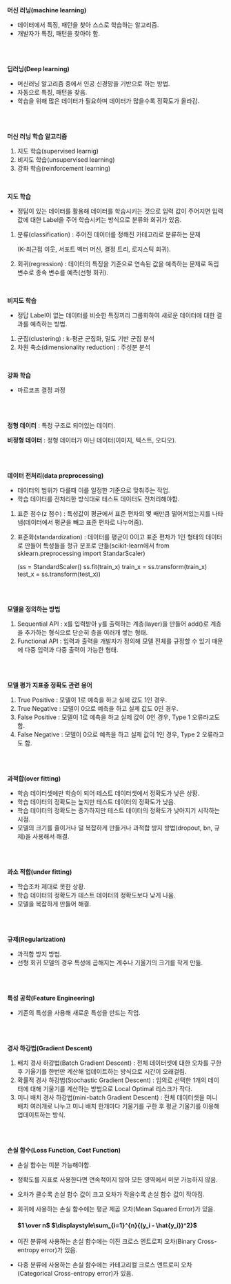 **머신 러닝(machine learning)**

- 데이터에서 특징, 패턴을 찾아 스스로 학습하는 알고리즘.
- 개발자가 특징, 패턴을 찾아야 함.

<br>

<br>

**딥러닝(Deep learning)**

- 머신러닝 알고리즘 중에서 인공 신경망을 기반으로 하는 방법.
- 자동으로 특징, 패턴을 찾음.
- 학습을 위해 많은 데이터가 필요하며 데이터가 많을수록 정확도가 올라감.

<br>

<br>

**머신 러닝 학습 알고리즘**

1. 지도 학습(supervised learnig)
2. 비지도 학습(unsupervised learning)
3. 강화 학습(reinforcement learning)

<br>

**지도 학습**

- 정답이 있는 데이터를 활용해 데이터를 학습시키는 것으로 입력 값이 주어지면 입력 값에 대한 Label을 주어 학습시키는 방식으로 분류와 회귀가 있음.

1. 분류(classification) : 주어진 데이터를 정해진 카테고리로 분류하는 문제

   (K-최근접 이웃, 서포트 벡터 머신, 결정 트리, 로지스틱 회귀).

2. 회귀(regression) : 데이터의 특징을 기준으로 연속된 값을 예측하는 문제로 독립 변수로 종속 변수를 예측(선형 회귀).

<br>

**비지도 학습**

- 정답 Label이 없는 데이터를 비슷한 특징끼리 그룹화하여 새로운 데이터에 대한 결과를 예측하는 방법.

1. 군집(clustering) : k-평균 군집화, 밀도 기반 군집 분석
2. 차원 축소(dimensionality reduction) : 주성분 분석

<br>

**강화 학습**

- 마르코프 결정 과정

<br>

<br>

**정형 데이터** : 특정 구조로 되어있는 데이터.

**비정형 데이터** : 정형 데이터가 아닌 데이터(이미지, 텍스트, 오디오).

<br>

<br>

**데이터 전처리(data preprocessing)**

* 데이터의 범위가 다를때 이를 일정한 기준으로 맞춰주는 작업.
* 학습 데이터를 전처리한 방식대로 테스트 데이터도 전처리해야함.

1. 표준 점수(z 점수) : 특성값이 평균에서 표준 편차의 몇 배만큼 떨어져있는지를 나타냄(데이터에서 평균을 빼고 표준 편차로 나누어줌).

2. 표준화(standardization) : 데이터를 평균이 0이고 표준 편차가 1인 형태의 데이터로 만들어 특성들을 정규 분포로 만듦(scikit-learn에서 from sklearn.preprocessing import StandarScaler)

   (ss = StandardScaler()     ss.fit(train_x)     train_x = ss.transform(train_x)     test_x = ss.transform(test_x))

<br>

<br>

**모델을 정의하는 방법**

1. Sequential API : x를 입력받아 y를 출력하는 계층(layer)을 만들어 add()로 계층을 추가하는 형식으로 단순히 층을 여러개 쌓는 형태.
2. Functional API : 입력과 출력을 개발자가 정의해 모델 전체를 규정할 수 있기 때문에 다중 입력과 다중 출력이 가능한 형태. 

<br>
<br>

**모델 평가 지표중 정확도 관련 용어**

1. True Positive : 모델이 1로 예측을 하고 실제 값도 1인 경우.
2. True Negative : 모델이 0으로 예측을 하고 실제 값도 0인 경우.
3. False Positive : 모델이 1로 예측을 하고 실제 값이 0인 경우, Type 1 오류라고도 함.
4. False Negative : 모델이 0으로 예측을 하고 실제 값이 1인 경우, Type 2 오류라고도 함.

<br>

<br>

**과적합(over fitting)**

* 학습 데이터셋에만 학습이 되어 테스트 데이터셋에서 정확도가 낮은 상황.
* 학습 데이터의 정확도는 높지만 테스트 데이터의 정확도가 낮음.
* 학습 데이터의 정확도는 증가하지만 테스트 데이터의 정확도가 낮아지기 시작하는 시점.
* 모델의 크기를 줄이거나 덜 복잡하게 만들거나 과적합 방지 방법(dropout, bn, 규제)을 사용해서 해결.

<br>

<br>

**과소 적합(under fitting)**

* 학습조차 제대로 못한 상황.
* 학습 데이터의 정확도가 테스트 데이터의 정확도보다 낮게 나옴.
* 모델을 복잡하게 만들어 해결.

<br>

<br>

**규제(Regularization)**

* 과적합 방지 방법.
* 선형 회귀 모델의 경우 특성에 곱해지는 계수나 기울기의 크기를 작게 만듦.

<br>

<br>

**특성 공학(Feature Engineering)**

* 기존의 특성을 사용해 새로운 특성을 만드는 작업.

<br>

<br>

**경사 하강법(Gradient Descent)**

1. 배치 경사 하강법(Batch Gradient Descent) : 전체 데이터셋에 대한 오차를 구한 후 기울기를 한번만 계산해 업데이트하는 방식으로 시간이 오래걸림.
2. 확률적 경사 하강법(Stochastic Gradient Descent) : 임의로 선택한 1개의 데이터에 대해 기울기를 계산하는 방법으로 Local Optimal 리스크가 작다.
3. 미니 배치 경사 하강법(mini-batch Gradient Descent) : 전체 데이터셋을 미니 배치 여러개로 나누고 미니 배치 한개마다 기울기를 구한 후 평균 기울기를 이용해 업데이트하는 방식.


<br>

<br>

**손실 함수(Loss Function, Cost Function)**

* 손실 함수는 미분 가능해야함.

* 정확도를 지표로 사용한다면 연속적이지 않아 모든 영역에서 미분 가능하지 않음.

* 오차가 클수록 손실 함수 값이 크고 오차가 작을수록 손실 함수 값이 작아짐.

* 회귀에 사용하는 손실 함수에는 평균 제곱 오차(Mean Squared Error)가 있음.

  #### $1 \over n$ $\displaystyle\sum_{i=1}^{n}{(y_i - \hat{y_i})^2}$


* 이진 분류에 사용하는 손실 함수에는 이진 크로스 엔트로피 오차(Binary Cross-entropy error)가 있음.
* 다중 분류에 사용하는 손실 함수에는 카테고리컬 크로스 엔트로피 오차(Categorical Cross-entropy error)가 있음.


<br>

<br>

